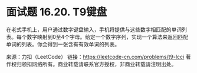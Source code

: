 # 面试题 16.20. T9键盘

在老式手机上，用户通过数字键盘输入，手机将提供与这些数字相匹配的单词列表。每个数字映射到0至4个字母。给定一个数字序列，实现一个算法来返回匹配单词的列表。你会得到一张含有有效单词的列表。

来源：力扣（LeetCode）
链接：https://leetcode-cn.com/problems/t9-lcci
著作权归领扣网络所有。商业转载请联系官方授权，非商业转载请注明出处。